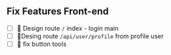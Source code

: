 ## Fix Features Front-end

- [ ] 📄 Design route `/` index - login main
- [ ] 🎉Desing route `/api/user/profile` from profile user
- [ ] 🚧 fix button tools
